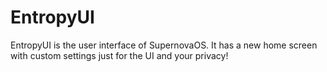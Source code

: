 # EntropyUI
EntropyUI is the user interface of SupernovaOS. It has a new home screen with custom settings just for the UI and your privacy! 
